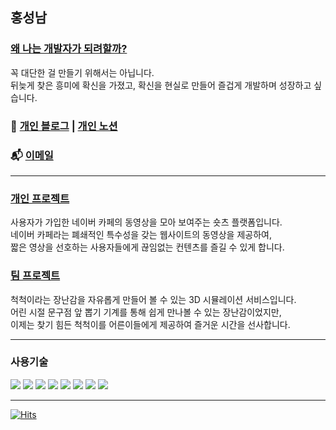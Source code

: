 ## 홍성남

### [왜 나는 개발자가 되려할까?](https://seongnam-si-tech.com/posts/personal-%EA%B0%9C%EB%B0%9C%EC%9E%90%EA%B0%80-%EB%90%98%EB%A0%A4%ED%95%98%EB%8A%94-%EC%9D%B4%EC%9C%A0/)
꼭 대단한 걸 만들기 위해서는 아닙니다.  
뒤늦게 찾은 흥미에 확신을 가졌고, 확신을 현실로 만들어 즐겁게 개발하며 성장하고 싶습니다.

### 📓 [개인 블로그](www.seongnam-si-tech.com) | [개인 노션](https://rumbling-soapwort-532.notion.site/193c136f865180bc908ed8a8e4f5064b?pvs=4)
### 📬 [이메일](mailto:hongdev26@gmail.com)

---

### [개인 프로젝트](https://github.com/cafe-snap/cafesnap-client)
사용자가 가입한 네이버 카페의 동영상을 모아 보여주는 숏츠 플랫폼입니다.  
네이버 카페라는 폐쇄적인 특수성을 갖는 웹사이트의 동영상을 제공하여,  
짧은 영상을 선호하는 사용자들에게 끊임없는 컨텐츠를 즐길 수 있게 합니다.
### [팀 프로젝트](https://github.com/The-Chuck-Chuck/The-Chuck)
척척이라는 장난감을 자유롭게 만들어 볼 수 있는 3D 시뮬레이션 서비스입니다.  
어린 시절 문구점 앞 뽑기 기계를 통해 쉽게 만나볼 수 있는 장난감이었지만,  
이제는 찾기 힘든 척척이를 어른이들에게 제공하여 즐거운 시간을 선사합니다.

---

### 사용기술

<img src="https://img.shields.io/badge/javascript-%23F8F8F5.svg?&style=for-the-badge&logo=javascript&logoColor=23F7DF1E" />
<img src="https://img.shields.io/badge/react-%23F8F8F5.svg?style=for-the-badge&logo=react&logoColor=%2361DAFB" />
<img src="https://img.shields.io/badge/three.js-%23F8F8F5.svg?style=for-the-badge&logo=threedotjs&logoColor=black" />
<img src="https://img.shields.io/badge/zustand-white?style=for-the-badge&logo=zustand&logoColor=black" />
<img src="https://img.shields.io/badge/tailwindcss-%23F8F8F5.svg?style=for-the-badge&logo=tailwind-css&logoColor=black" />  
<img src="https://img.shields.io/badge/node.js-%23F8F8F5.svg?style=for-the-badge&logo=node.js&logoColor=%black" />
<img src="https://img.shields.io/badge/express.js-%23F8F8F5.svg?style=for-the-badge&logo=express&logoColor=%2361DAFB" />
<img src="https://img.shields.io/badge/puppeteer-%23F8F8F5.svg?style=for-the-badge&logo=puppeteer&logoColor=%2361DAFB" />

---

[![Hits](https://hits.seeyoufarm.com/api/count/incr/badge.svg?url=https%3A%2F%2Fgithub.com%2FSeongnam-si%2Fhit-counter&count_bg=%23555555&title_bg=%23555555&icon=&icon_color=%23E7E7E7&title=hits&edge_flat=false)](https://hits.seeyoufarm.com)
